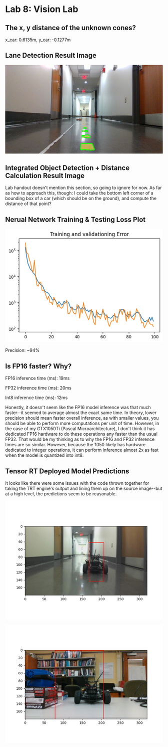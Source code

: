 # Lab 8: Vision Lab

## The x, y distance of the unknown cones?
x_car: 0.6135m, y_car: -0.1277m

## Lane Detection Result Image
![Generated Lane Markings](./submission_images/lane_markings.png)

## Integrated Object Detection + Distance Calculation Result Image
Lab handout doesn't mention this section, so going to ignore for now. As far as
how to approach this, though:
I could take the bottom left corner of a bounding box of a car (which should be
on the ground), and compute the distance of that point?

## Nerual Network Training & Testing Loss Plot
![Training and Validation loss plot](./submission_images/f1tenth_car_detection_training_loss.png)

Precision: ~94%

## Is FP16 faster? Why?
FP16 inference time (ms): 19ms

FP32 inference time (ms): 20ms

Int8 inference time (ms): 12ms

Honestly, it doesn't seem like the FP16 model inference was that much faster--it
seemed to average almost the exact same time. In theory, lower precision should
mean faster overall inference, as with smaller values, you should be able to
perform more computations per unit of time. However, in the case of my
GTX1050Ti (Pascal Microarchitecture), I don't think it has dedicated FP16
hardware to do these operations any faster than the usual FP32. That would be my
thinking as to why the FP16 and FP32 inference times are so similar.
However, because the 1050 likely has hardware dedicated to integer operations,
it can perform inference almost 2x as fast when the model is quantized into
int8.

## Tensor RT Deployed Model Predictions
It looks like there were some issues with the code thrown together for taking the
TRT engine's output and lining them up on the source image--but at a high level,
the predictions seem to be reasonable.

![Alt text](./submission_images/hall_car_prediction.png)

![Alt text](./submission_images/test_car_x60cm_prediction.png)